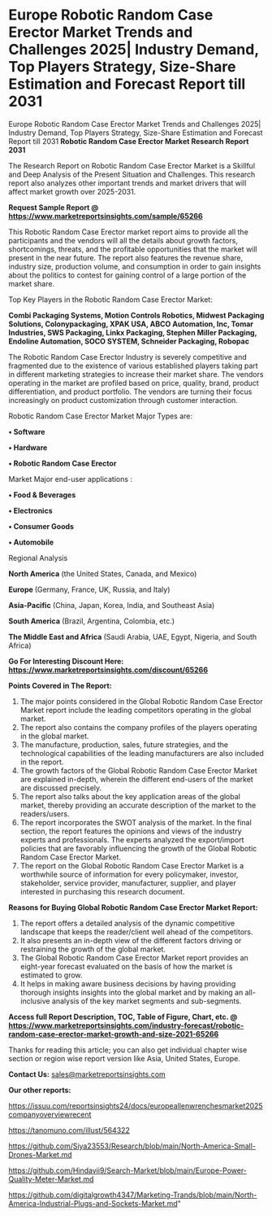 # Europe Robotic Random Case Erector Market Trends and Challenges 2025| Industry Demand, Top Players Strategy, Size-Share Estimation and Forecast Report till 2031
Europe Robotic Random Case Erector Market Trends and Challenges 2025| Industry Demand, Top Players Strategy, Size-Share Estimation and Forecast Report till 2031
<strong>Robotic Random Case Erector Market Research Report 2031</strong>

The Research Report on Robotic Random Case Erector Market is a Skillful and Deep Analysis of the Present Situation and Challenges. This research report also analyzes other important trends and market drivers that will affect market growth over 2025-2031.

<strong>Request Sample Report @ <a href=https://www.marketreportsinsights.com/sample/65266>https://www.marketreportsinsights.com/sample/65266</a></strong>

This Robotic Random Case Erector market report aims to provide all the participants and the vendors will all the details about growth factors, shortcomings, threats, and the profitable opportunities that the market will present in the near future. The report also features the revenue share, industry size, production volume, and consumption in order to gain insights about the politics to contest for gaining control of a large portion of the market share.

Top Key Players in the Robotic Random Case Erector Market:

<strong>Combi Packaging Systems, Motion Controls Robotics, Midwest Packaging Solutions, Colonypackaging, XPAK USA, ABCO Automation, Inc, Tomar Industries, SWS Packaging, Linkx Packaging, Stephen Miller Packaging, Endoline Automation, SOCO SYSTEM, Schneider Packaging, Robopac</strong>

The Robotic Random Case Erector Industry is severely competitive and fragmented due to the existence of various established players taking part in different marketing strategies to increase their market share. The vendors operating in the market are profiled based on price, quality, brand, product differentiation, and product portfolio. The vendors are turning their focus increasingly on product customization through customer interaction.

Robotic Random Case Erector Market Major Types are:

<strong>• Software

• Hardware

• Robotic Random Case Erector</strong>

Market Major end-user applications :

<strong>• Food & Beverages

• Electronics

• Consumer Goods

• Automobile</strong>

Regional Analysis

</u><strong><b>North America</b></strong> (the United States, Canada, and Mexico)

<strong><b>Europe </b></strong>(Germany, France, UK, Russia, and Italy)

<strong><b>Asia-Pacific</b></strong> (China, Japan, Korea, India, and Southeast Asia)

<strong><b>South America</b></strong> (Brazil, Argentina, Colombia, etc.)

<strong><b>The Middle East and Africa</b></strong> (Saudi Arabia, UAE, Egypt, Nigeria, and South Africa)

<strong>Go For Interesting Discount Here: <a href=https://www.marketreportsinsights.com/discount/65266>https://www.marketreportsinsights.com/discount/65266</a></strong>

<strong>Points Covered in The Report:</strong>
<ol>
  <li>The major points considered in the Global Robotic Random Case Erector Market report include the leading competitors operating in the global market.</li>
  <li>The report also contains the company profiles of the players operating in the global market.</li>
  <li>The manufacture, production, sales, future strategies, and the technological capabilities of the leading manufacturers are also included in the report.</li>
  <li>The growth factors of the Global Robotic Random Case Erector Market are explained in-depth, wherein the different end-users of the market are discussed precisely.</li>
  <li>The report also talks about the key application areas of the global market, thereby providing an accurate description of the market to the readers/users.</li>
  <li>The report incorporates the SWOT analysis of the market. In the final section, the report features the opinions and views of the industry experts and professionals. The experts analyzed the export/import policies that are favorably influencing the growth of the Global Robotic Random Case Erector Market.</li>
  <li>The report on the Global Robotic Random Case Erector Market is a worthwhile source of information for every policymaker, investor, stakeholder, service provider, manufacturer, supplier, and player interested in purchasing this research document.</li>
</ol>
<strong>Reasons for Buying Global Robotic Random Case Erector Market Report:</strong>

<ol>
  <li>The report offers a detailed analysis of the dynamic competitive landscape that keeps the reader/client well ahead of the competitors.</li>
  <li>It also presents an in-depth view of the different factors driving or restraining the growth of the global market.</li>
  <li>The Global Robotic Random Case Erector Market report provides an eight-year forecast evaluated on the basis of how the market is estimated to grow.</li>
  <li>It helps in making aware business decisions by having providing thorough insights insights into the global market and by making an all-inclusive analysis of the key market segments and sub-segments.</li>
</ol>
<strong>Access full Report Description, TOC, Table of Figure, Chart, etc. @ <a href=https://www.marketreportsinsights.com/industry-forecast/robotic-random-case-erector-market-growth-and-size-2021-65266>https://www.marketreportsinsights.com/industry-forecast/robotic-random-case-erector-market-growth-and-size-2021-65266</a></strong>


Thanks for reading this article; you can also get individual chapter wise section or region wise report version like Asia, United States, Europe.

<strong>Contact Us:</strong>
sales@marketreportsinsights.com

<strong>Our other reports:</strong>

<a href=https://issuu.com/reportsinsights24/docs/europeallenwrenchesmarket2025companyoverviewrecent>https://issuu.com/reportsinsights24/docs/europeallenwrenchesmarket2025companyoverviewrecent</a>

<a href=https://tanomuno.com/illust/564322>https://tanomuno.com/illust/564322</a>

<a href=https://github.com/Siya23553/Research/blob/main/North-America-Small-Drones-Market.md>https://github.com/Siya23553/Research/blob/main/North-America-Small-Drones-Market.md</a>

<a href=https://github.com/Hindavii9/Search-Market/blob/main/Europe-Power-Quality-Meter-Market.md>https://github.com/Hindavii9/Search-Market/blob/main/Europe-Power-Quality-Meter-Market.md</a>

<a href=https://github.com/digitalgrowth4347/Marketing-Trands/blob/main/North-America-Industrial-Plugs-and-Sockets-Market.md>https://github.com/digitalgrowth4347/Marketing-Trands/blob/main/North-America-Industrial-Plugs-and-Sockets-Market.md</a>"
